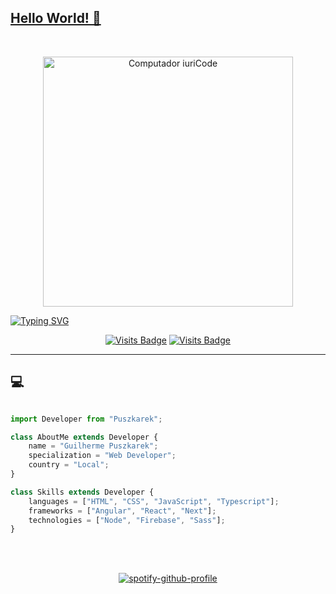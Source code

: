 ## [Hello World! 👋](https://puszkarek.vercel.app/ "Hello World! 👋")

<br/>

<p align="center">

<img src="https://raw.githubusercontent.com/MicaelliMedeiros/micaellimedeiros/master/image/computer-illustration.png" min-width="400px" max-width="400px" width="400px" alt="Computador iuriCode">

</p>

[![Typing SVG](https://readme-typing-svg.herokuapp.com?color=51F7F5&lines=%F0%9F%9A%80+Welcome+to+my+profile)](https://git.io/typing-svg)


<div align="center">

[![Visits Badge](https://badges.pufler.dev/visits/puszkarek/puszkarek)](https://badges.pufler.dev) [![Visits Badge](https://badges.pufler.dev/years/puszkarek)](https://badges.pufler.dev)

</div>

------------

##  💻

```js

import Developer from "Puszkarek";

class AboutMe extends Developer {
	name = "Guilherme Puszkarek";
	specialization = "Web Developer";
	country = "Local";
}

class Skills extends Developer {
	languages = ["HTML", "CSS", "JavaScript", "Typescript"];
	frameworks = ["Angular", "React", "Next"];
	technologies = ["Node", "Firebase", "Sass"];
}

```

<br/><br/>

<div align="center">

[![spotify-github-profile](https://spotify-github-profile.vercel.app/api/view?uid=guipuszkarek&cover_image=true&theme=default)](https://spotify-github-profile.vercel.app/api/view?uid=guipuszkarek&redirect=true)


</div>
